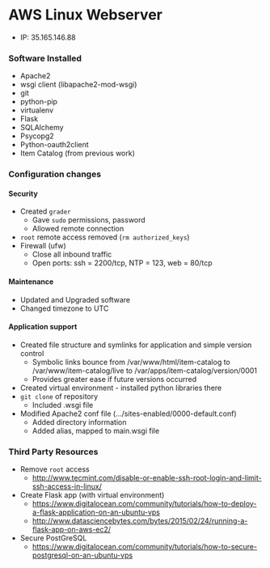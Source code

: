 # AWS Linux Webserver
- IP: 35.165.146.88

### Software Installed
- Apache2
- wsgi client (libapache2-mod-wsgi)
- git
- python-pip
- virtualenv
- Flask
- SQLAlchemy
- Psycopg2
- Python-oauth2client
- Item Catalog (from previous work)

### Configuration changes
#### Security
- Created `grader`
	- Gave `sudo` permissions, password
	- Allowed remote connection
- `root` remote access removed (`rm authorized_keys`)
- Firewall (ufw)
	- Close all inbound traffic
	- Open ports: ssh = 2200/tcp, NTP = 123, web = 80/tcp

#### Maintenance
- Updated and Upgraded software
- Changed timezone to UTC

#### Application support
- Created file structure and symlinks for application and simple version control
	- Symbolic links bounce from /var/www/html/item-catalog to /var/www/item-catalog/live to /var/apps/item-catalog/version/0001
	- Provides greater ease if future versions occurred
- Created virtual environment - installed python libraries there
- `git clone` of repository
	- Included .wsgi file
- Modified Apache2 conf file (.../sites-enabled/0000-default.conf)
	- Added directory information
	- Added alias, mapped to main.wsgi file

### Third Party Resources
- Remove `root` access
	- http://www.tecmint.com/disable-or-enable-ssh-root-login-and-limit-ssh-access-in-linux/
- Create Flask app (with virtual environment)
	- https://www.digitalocean.com/community/tutorials/how-to-deploy-a-flask-application-on-an-ubuntu-vps  
	- http://www.datasciencebytes.com/bytes/2015/02/24/running-a-flask-app-on-aws-ec2/
- Secure PostGreSQL
	- https://www.digitalocean.com/community/tutorials/how-to-secure-postgresql-on-an-ubuntu-vps 